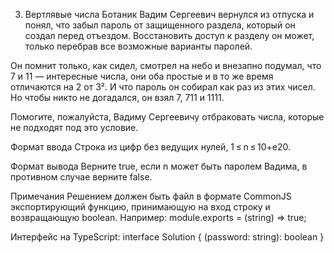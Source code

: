 3. Вертлявые числа
Ботаник Вадим Сергеевич вернулся из отпуска и понял, что забыл пароль от защищенного раздела, который он создал перед отъездом. Восстановить доступ к разделу он может, только перебрав все возможные варианты паролей.

Он помнит только, как сидел, смотрел на небо и внезапно подумал, что 7 и 11 — интересные числа, они оба простые и в то же время отличаются на 2 от 3². И что пароль он собирал как раз из этих чисел. Но чтобы никто не догадался, он взял 7, 711 и 1111.

Помогите, пожалуйста, Вадиму Сергеевичу отбраковать числа, которые не подходят под это условие.

Формат ввода
Строка из цифр без ведущих нулей, 1 ≤ n ≤ 10+e20.

Формат вывода
Верните true, если n может быть паролем Вадима, в противном случае верните false.

Примечания
Решением должен быть файл в формате CommonJS экспортирующий функцию, принимающую на вход строку и возвращающую boolean. Например: module.exports = (string) => true;

Интерфейс на TypeScript: interface Solution { (password: string): boolean }
